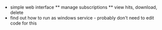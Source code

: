 * simple web interface
** manage subscriptions
** view hits, download, delete
* find out how to run as windows service - probably don't need to edit code for this